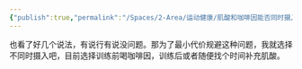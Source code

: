 ```yaml
---
{"publish":true,"permalink":"/Spaces/2-Area/运动健康/肌酸和咖啡因能否同时摄入.md","title":"肌酸和咖啡因能否同时摄入","created":"2022-10-01","modified":"2023-03-14","cssclasses":""}
---
```



也看了好几个说法，有说行有说没问题。那为了最小代价规避这种问题，我就选择不同时摄入吧，目前选择训练前喝咖啡因，训练后或者随便找个时间补充肌酸。